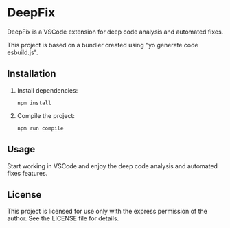# DeepFix

DeepFix is a VSCode extension for deep code analysis and automated fixes.

This project is based on a bundler created using "yo generate code esbuild.js".

## Installation

1. Install dependencies:
   ```
   npm install
   ```
2. Compile the project:
   ```
   npm run compile
   ```

## Usage

Start working in VSCode and enjoy the deep code analysis and automated fixes features.

## License

This project is licensed for use only with the express permission of the author. See the LICENSE file for details.
